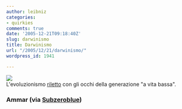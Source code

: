```yaml
---
author: leibniz
categories:
- quirkies
comments: true
date: '2005-12-21T09:18:40Z'
slug: darwinismo
title: Darwinismo
url: "/2005/12/21/darwinismo/"
wordpress_id: 1941

---
```

![](https://www.subzeroblue.com/images/underweardarwinism.GIF)  
L'evoluzionismo [riletto](https://blog.ammar-ibrahim.com/archives/437-Darwinism-at-its-best.html) con gli occhi della generazione "a vita bassa".

### Ammar (via [Subzeroblue](https://www.subzeroblue.com/archives/2005/12/underwear_darwinism.html))
